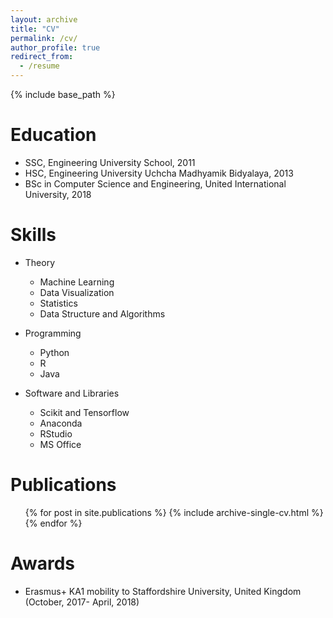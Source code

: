 ```yaml
---
layout: archive
title: "CV"
permalink: /cv/
author_profile: true
redirect_from:
  - /resume
---
```


{% include base_path %}

Education
======
* SSC, Engineering University School, 2011
* HSC, Engineering University Uchcha Madhyamik Bidyalaya, 2013
* BSc in Computer Science and Engineering, United International University, 2018

Skills
======

* Theory
  * Machine Learning
  * Data Visualization
  * Statistics
  * Data Structure and Algorithms

* Programming
  * Python
  * R
  * Java

* Software and Libraries
  * Scikit and Tensorflow
  * Anaconda
  * RStudio
  * MS Office

Publications
======
  <ul>{% for post in site.publications %}
    {% include archive-single-cv.html %}
  {% endfor %}</ul>

Awards
======
* Erasmus+ KA1 mobility to Staffordshire University, United Kingdom (October, 2017- April, 2018)